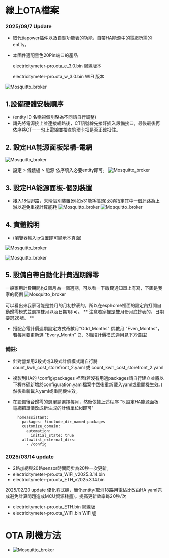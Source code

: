 # 線上OTA檔案
### 2025/09/7 Update
* 取代tiapower插件以及自製功能表的功能，自帶HA能源中的電網所需的entity。
* 本固件適配黑色20Pin端口的產品
  
  electricitymeter-pro.ota_e_3.0.bin 網線版本
  
  electricitymeter-pro.ota_w_3.0.bin  WIFI 版本
  
![Mosquitto_broker](/electricity_meter_pro_20way/image/p123.jpg)


## 1.設備硬體安裝順序
* (entity ID 名稱視個別略為不同請自行調整)
* 請先將電源接上並連接網路後，CT訊號線先接好插入設備接口，最後最後再依序將CT一一勾上電線並檢查鉤環卡扣是否正確扣住。

## 2. 設定HA能源面板架構-電網
![Mosquitto_broker](/PM_20/PM_20_v2/image/上游.JPG)
* 設定  >  儀錶板  > 能源  依序填入必要entity即可。
![Mosquitto_broker](/PM_20/PM_20_v2/image/p941.JPG)
## 3. 設定HA能源面板-個別裝置
* 接入18個迴路，末端個別裝置(例如s31能耗插頭)必須指定其中一個迴路為上游以避免重複計算能耗
![Mosquitto_broker](/PM_20/PM_20_v2/image/bk-03.JPG)
![Mosquitto_broker](/PM_20/PM_20_v2/image/洗衣機能耗.JPG)

## 4. 實體說明
* (瀏覽器輸入ip位置即可顯示本頁面)

![Mosquitto_broker](/electricity_meter_pro_20way/image/pro-2.JPG)

![Mosquitto_broker](/electricity_meter_pro_20way/image/pro-1.JPG)

## 5. 設備自帶自動化計費週期歸零 
一般家用計費期間約2個月為一個週期，可以看一下繳費通知單上有寫，下圖是我家的範例
![Mosquitto_broker](/wt32_electricity/image/68D1224C2C0A.jpg)

可以看出來我家可能是雙月的月初抄表的，所以在esphome裡面的設定內打開自動歸零模式並選擇雙月以及日期1即可。
** 注意若家裡是雙月份月底抄表的，日期要選28號。 **
* 搭配台電計價週期設定方式奇數月"Odd_Months" 偶數月 "Even_Months"，若每月要更新選 "Every_Month" (2、3階段計價模式適用見下方備註)


### 備註:
 * 針對營業用2段式或3段式計價模式請自行將 count_kwh_cost_storefront_2.yaml 或 count_kwh_cost_storefront_2.yaml
 * 複製到HA的 \config\packages 裡面(若沒有用過packages請自行建立並將以下程序碼新增於configuration.yaml檔案中然後重新載入yaml或重開機生效。)然後重新載入yaml或重開機生效。
 * 在設備後台歸零的選單請選擇每月，然後依據上述程序 "5.設定HA能源面板-電網把單價改成新生成的計價單位id即可"

         homeassistant:
           packages: !include_dir_named packages
           customize_domain:
             automation:
               initial_state: true
           allowlist_external_dirs:
             - /config
    
### 2025/03/14 update
- 2路加總與20路sensor時間同步為20秒一次更新。
- electricitymeter-pro.ota_WIFI_v2025.3.14.bin
- electricitymeter-pro.ota_ETH_v2025.3.14.bin

2025/02/20 update
優化程式碼，簡化entity(取消18路用電佔比改由HA yaml完成避免計算問題造成MCU資源耗盡)。提高更新效率每20秒/次

- electricitymeter-pro.ota_ETH.bin 網線版
- electricitymeter-pro.ota_WIFI.bin WIFI版


# OTA 刷機方法
- ![Mosquitto_broker](/wall_switch/image/ota.png)  
